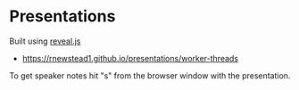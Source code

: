 # Presentations

Built using [reveal.js](https://revealjs.com/)

- https://rnewstead1.github.io/presentations/worker-threads

To get speaker notes hit "s" from the browser window with the presentation.
